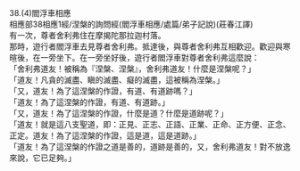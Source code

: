 38.(4)閻浮車相應  
相應部38相應1經/涅槃的詢問經(閻浮車相應/處篇/弟子記說)(莊春江譯)  
有一次，尊者舍利弗住在摩揭陀那拉迦村落。  
那時，遊行者閻浮車去見尊者舍利弗。抵達後，與尊者舍利弗互相歡迎。歡迎與寒暄後，在一旁坐下。在一旁坐好後，遊行者閻浮車對尊者舍利弗這麼說：  
「舍利弗道友！被稱為『涅槃、涅槃』，舍利弗道友！什麼是涅槃呢？」  
「道友！凡貪的滅盡、瞋的滅盡、癡的滅盡，這被稱為涅槃。」  
「又，道友！為了這涅槃的作證，有道、有道跡嗎？」  
「道友！為了這涅槃的作證，有道、有道跡。」  
「又，道友！為了這涅槃的作證，什麼是道？什麼是道跡呢？」  
「道友！就是這八支聖道，即：正見、正志、正語、正業、正命、正方便、正念、正定。道友！為了這涅槃的作證，這是道，這是道跡。」  
「道友！為了這涅槃的作證之道是善的，道跡是善的，又，舍利弗道友！對不放逸來說，它已足夠。」  
  
  
